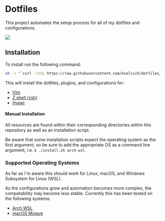 # Dotfiles
This project automates the setup process for all of my dotfiles and 
configurations. 

![](screenshot.png)

## Installation

To install run the following command:
```sh
sh -c "`curl -fsSL https://raw.githubusercontent.com/kvelcich/dotfiles/master/install.sh`"
```

This will install the dotfiles, plugins, and configurations for:
  * [Vim](https://www.vim.org/)
  * [Z shell (zsh)](http://zsh.sourceforge.net/)
  * [Hyper](https://hyper.is/)

#### Manual Installation
All resources are found within their corresponding directories within this 
repository as well as an installation script. 

Be aware that some installation scripts expect the operating system as the
first argument, so be sure to add the appropriate OS as a command line 
argument, i.e. `$ ./install.sh arch-wsl`.

### Supported Operating Systems

As far as I'm aware this should work for Linux, macOS, and Windows Subsystem for Linux (WSL). 

As the configurations grow and automation becomes more complex, the 
compatability may become less stable. Currently this has been tested on the 
following systems:
  * [Arch WSL](https://github.com/yuk7/ArchWSL)
  * [macOS Mojave](https://www.apple.com/macos/mojave/)


